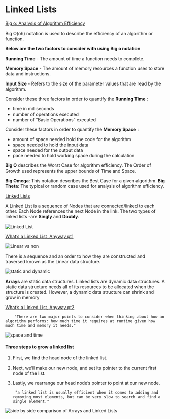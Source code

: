 # Linked Lists

[Big o: Analysis of Algorithm Efficiency](https://codefellows.github.io/common_curriculum/data_structures_and_algorithms/Code_401/class-05/resources/big_oh.html)

Big O(oh) notation is used to describe the efficiency of an algorithm or function. 

**Below are the two factors to consider with using Big o notation**

**Running Time** - The amount of time a function needs to complete.

**Memory Space** - The amount of memory resources a function uses to store data and instructions.

**Input Size** - Refers to the size of the parameter values that are read by the algorithm.

Consider these three factors in order to quantify the **Running Time** :

- time in milliseconds
-  number of operations executed
- number of “Basic Operations” executed

Consider these factors in order to quantify the **Memory Space** :

- amount of space needed hold the code for the algorithm
-  space needed to hold the input data
- space needed for the output data
- pace needed to hold working space during the calculation

**Big O** describes the Worst Case for algorithm efficiency. The Order of Growth used represents the upper bounds of Time and Space.

**Big Omega**: This notation describes the Best Case for a given algorithm.
**Big Theta**: The typical or random case used for analysis of algorithm efficiency.


[Linked Lists](https://codefellows.github.io/common_curriculum/data_structures_and_algorithms/Code_401/class-05/resources/singly_linked_list.html)

A Linked List is a sequence of Nodes that are connected/linked to each other. Each Node references the next Node in the link. 
The two types of linked lists -are **Singly** and **Doubly**.


![Linked List](https://codefellows.github.io/common_curriculum/data_structures_and_algorithms/Code_401/class-05/resources/images/LinkedList1.PNG)

[What’s a Linked List, Anyway pt1](https://medium.com/basecs/whats-a-linked-list-anyway-part-1-d8b7e6508b9d)

![Linear vs non](https://miro.medium.com/max/1400/1*Xokk6XOjWyIGCBujkJsCzQ.jpeg)

There is a sequence and an order to how they are constructed and traversed known as the Linear data structure. 

![static and dynamic](https://miro.medium.com/max/1400/1*G43FVT5xJ1n1QDKVNZUxXQ.jpeg)

**Arrays** are static data structures. Linked lists are dynamic data structures. A static data structure needs all of its resources to be allocated when the structure is created. However, a dynamic data structure can shrink and grow in memory

[What’s a Linked List, Anyway pt2](https://medium.com/basecs/whats-a-linked-list-anyway-part-2-131d96f71996)

        "There are two major points to consider when thinking about how an algorithm performs: how much time it requires at runtime given how much time and memory it needs."

![space and time](https://miro.medium.com/max/1400/1*FC0XX0-9Vx7yCS0dTS2Zrw.jpeg)

#### Three steps to grow a linked list

1. First, we find the head node of the linked list.
1. Next, we’ll make our new node, and set its pointer to the current first node of the list.
1. Lastly, we rearrange our head node’s pointer to point at our new node.

        "a linked list is usually efficient when it comes to adding and removing most elements, but can be very slow to search and find a single element."


![side by side comparison of Arrays and Linked Lists](https://miro.medium.com/max/1400/1*cUehR5S18XSoVLaPNfNzlA.jpeg)


